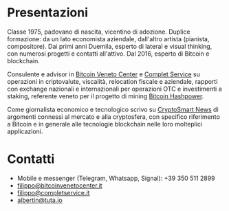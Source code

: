 # Presentazioni

Classe 1975, padovano di nascita, vicentino di adozione. Duplice formazione: da un lato economista aziendale, dall'altro artista (pianista, compositore). Dai primi anni Duemila, esperto di lateral e visual thinking, con numerosi progetti e contatti all'attivo. Dal 2016, esperto di Bitcoin e blockchain.

Consulente e advisor in [Bitcoin Veneto Center](http://www.bitcoinvenetocenter.it) e [Complet Service](http://www.completservice.eu) su operazioni in criptovalute, viscalità, relocation fiscale e aziendale, rapporti con exchange nazionali e internazionali per operazioni OTC e investimenti a staking, referente veneto per il progetto di mining [Bitcoin Hashpower](https://bitcoinhash.io).

Come giornalista economico e tecnologico scrivo su [CryptoSmart News](https://cryptosmart.it/crypto-blog) di argomenti connessi al mercato e alla cryptosfera, con specifico riferimento a Bitcoin e in generale alle tecnologie blockchain nelle loro molteplici applicazioni.

# Contatti

* Mobile e messenger (Telegram, Whatsapp, Signal): +39 350 511 2899
* filippo@bitcoinvenetocenter.it
* filippo@completservice.it
* albertin@tuta.io

